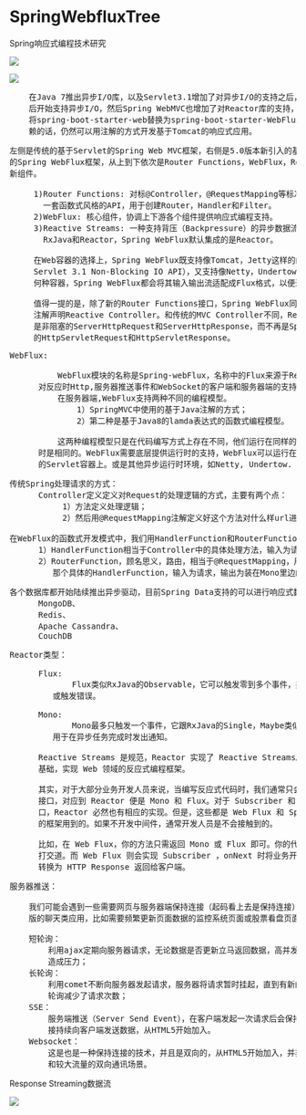 # SpringWebfluxTree
Spring响应式编程技术研究

![](https://i.imgur.com/SMx98vh.png)

![](https://i.imgur.com/h7CJzh9.png)

<pre>
    在Java 7推出异步I/O库，以及Servlet3.1增加了对异步I/O的支持之后，Tomcat等Servlet容器也随
    后开始支持异步I/O，然后Spring WebMVC也增加了对Reactor库的支持，所以上边第4）步如果不是
    将spring-boot-starter-web替换为spring-boot-starter-WebFlux，而是增加reactor-core的依
    赖的话，仍然可以用注解的方式开发基于Tomcat的响应式应用。
</pre>

<pre>
左侧是传统的基于Servlet的Spring Web MVC框架，右侧是5.0版本新引入的基于Reactive Streams
的Spring WebFlux框架，从上到下依次是Router Functions，WebFlux，Reactive Streams三个
新组件。

     1)Router Functions: 对标@Controller，@RequestMapping等标准的Spring MVC注解，提供
       一套函数式风格的API，用于创建Router，Handler和Filter。
     2)WebFlux: 核心组件，协调上下游各个组件提供响应式编程支持。
     3)Reactive Streams: 一种支持背压（Backpressure）的异步数据流处理标准，主流实现有
       RxJava和Reactor，Spring WebFlux默认集成的是Reactor。

     在Web容器的选择上，Spring WebFlux既支持像Tomcat，Jetty这样的的传统容器（前提是支持
     Servlet 3.1 Non-Blocking IO API），又支持像Netty，Undertow那样的异步容器。不管是
     何种容器，Spring WebFlux都会将其输入输出流适配成Flux<DataBuffer>格式，以便进行统一处理。

     值得一提的是，除了新的Router Functions接口，Spring WebFlux同时支持使用老的Spring MVC
     注解声明Reactive Controller。和传统的MVC Controller不同，Reactive Controller操作的
     是非阻塞的ServerHttpRequest和ServerHttpResponse，而不再是Spring MVC里
     的HttpServletRequest和HttpServletResponse。
</pre>

<pre>
WebFlux:

          WebFlux模块的名称是Spring-webFlux，名称中的Flux来源于Reactor中的类Flux,该模块中包含了
      对反应时Http,服务器推送事件和WebSocket的客户端和服务器端的支持。
          在服务器端,WebFlux支持两种不同的编程模型。
              1）SpringMVC中使用的基于Java注解的方式；
              2）第二种是基于Java8的lamda表达式的函数式编程模型。

          这两种编程模型只是在代码编写方式上存在不同，他们运行在同样的反应式底层架构上，因此在运行
      时是相同的。WebFlux需要底层提供运行时的支持，WebFlux可以运行在支持Servlet3.1非阻塞 IO API
      的Servlet容器上。或是其他异步运行时环境，如Netty, Undertow.
</pre>

<pre>
传统Spring处理请求的方式：
      Controller定义定义对Request的处理逻辑的方式，主要有两个点：
           1）方法定义处理逻辑；
           2）然后用@RequestMapping注解定义好这个方法对什么样url进行响应

在WebFlux的函数式开发模式中，我们用HandlerFunction和RouterFunction来实现上边这两点
      1）HandlerFunction相当于Controller中的具体处理方法，输入为请求，输出为装在Mono中的响应
      2）RouterFunction，顾名思义，路由，相当于@RequestMapping，用来判断什么样的url映射到
         那个具体的HandlerFunction，输入为请求，输出为装在Mono里边的Handlerfunction
</pre>

<pre>
各个数据库都开始陆续推出异步驱动，目前Spring Data支持的可以进行响应式数据访问的数据库有
      MongoDB、
      Redis、
      Apache Cassandra、
      CouchDB
</pre>

<pre>
Reactor类型：

      Flux<T>:
             Flux类似RxJava的Observable，它可以触发零到多个事件，并根据实际情况结束处理
         或触发错误。

      Mono<T>:
             Mono最多只触发一个事件，它跟RxJava的Single，Maybe类似，所以可以把Mono<Void>,
         用于在异步任务完成时发出通知。

      Reactive Streams 是规范，Reactor 实现了 Reactive Streams。Web Flux 以 Reactor 为
      基础，实现 Web 领域的反应式编程框架。

      其实，对于大部分业务开发人员来说，当编写反应式代码时，我们通常只会接触到 Publisher 这个
      接口，对应到 Reactor 便是 Mono 和 Flux。对于 Subscriber 和 Subcription 这两个接
      口，Reactor 必然也有相应的实现。但是，这些都是 Web Flux 和 Spring Data Reactive 这样
      的框架用到的。如果不开发中间件，通常开发人员是不会接触到的。

      比如，在 Web Flux，你的方法只需返回 Mono 或 Flux 即可。你的代码基本也只和 Mono 或 Flux 
      打交道。而 Web Flux 则会实现 Subscriber ，onNext 时将业务开发人员编写的 Mono 或 Flux 
      转换为 HTTP Response 返回给客户端。
</pre>

<pre>
服务器推送：

	我们可能会遇到一些需要网页与服务器端保持连接（起码看上去是保持连接）的需求，比如类似微信网页
    版的聊天类应用，比如需要频繁更新页面数据的监控系统页面或股票看盘页面。我们通常采用如下几种技术：
	
	短轮询：
        利用ajax定期向服务器请求，无论数据是否更新立马返回数据，高并发情况下可能会对服务器和带宽
        造成压力；
	长轮询：
        利用comet不断向服务器发起请求，服务器将请求暂时挂起，直到有新的数据的时候才返回，相对短
        轮询减少了请求次数；
	SSE：
        服务端推送（Server Send Event），在客户端发起一次请求后会保持该连接，服务器端基于该连
        接持续向客户端发送数据，从HTML5开始加入。
	Websocket：
        这是也是一种保持连接的技术，并且是双向的，从HTML5开始加入，并非完全基于HTTP，适合于频繁
        和较大流量的双向通讯场景。
</pre>

Response Streaming数据流

![](https://i.imgur.com/lN5CUDm.png)
